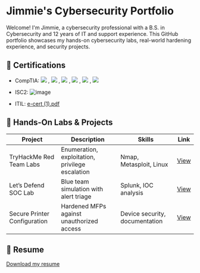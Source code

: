 # Jimmie's Cybersecurity Portfolio

Welcome! I'm Jimmie, a cybersecurity professional with a B.S. in Cybersecurity and 12 years of IT and support experience.
This GitHub portfolio showcases my hands-on cybersecurity labs, real-world hardening experience, and security projects.

## 🔐 Certifications
- CompTIA: <img src="https://img.shields.io/badge/A%2B-Certified-red?style=for-the-badge&logo=comptia" /> , <img src="https://img.shields.io/badge/Network%2B-Certified-red?style=for-the-badge&logo=comptia" /> , <img src="https://img.shields.io/badge/Security%2B-Certified-red?style=for-the-badge&logo=comptia" /> , <img src="https://img.shields.io/badge/Project%2B-Certified-red?style=for-the-badge&logo=comptia" /> , <img src="https://img.shields.io/badge/CySA%2B-Certified-red?style=for-the-badge&logo=comptia" /> , <img src="https://img.shields.io/badge/PenTest%2B-Certified-red?style=for-the-badge&logo=comptia" />  

- ISC2: ![image](https://github.com/user-attachments/assets/8f6d84ef-9a30-4b01-aabd-039a28d40a79)

- ITIL: [e-cert (1).pdf](https://github.com/user-attachments/files/20746724/e-cert.1.pdf)



## 🧪 Hands-On Labs & Projects
| Project | Description | Skills | Link |
|--------|-------------|--------|------|
| TryHackMe Red Team Labs | Enumeration, exploitation, privilege escalation | Nmap, Metasploit, Linux | [View](./01-tryhackme-labs/room-name-writeup.md) |
| Let’s Defend SOC Lab | Blue team simulation with alert triage | Splunk, IOC analysis | [View](./Let-s-Defend--SOC-Alert-Analysis.md) |
| Secure Printer Configuration | Hardened MFPs against unauthorized access | Device security, documentation | [View](./03-secure-printer-project/project-summary.md) |


## 📄 Resume
[Download my resume](./resume/Cybersecurity_Resume.pdf)
